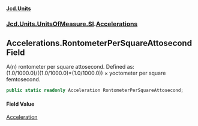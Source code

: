 #### [Jcd.Units](index.md 'index')
### [Jcd.Units.UnitsOfMeasure.SI](Jcd.Units.UnitsOfMeasure.SI.md 'Jcd.Units.UnitsOfMeasure.SI').[Accelerations](Accelerations.md 'Jcd.Units.UnitsOfMeasure.SI.Accelerations')

## Accelerations.RontometerPerSquareAttosecond Field

A(n) rontometer per square attosecond. Defined as: (1.0/1000.0)/((1.0/1000.0)*(1.0/1000.0)) × yoctometer per square femtosecond.

```csharp
public static readonly Acceleration RontometerPerSquareAttosecond;
```

#### Field Value
[Acceleration](Acceleration.md 'Jcd.Units.UnitTypes.Acceleration')